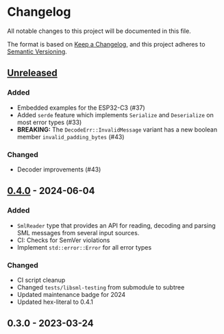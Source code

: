 # Changelog

All notable changes to this project will be documented in this file.

The format is based on [Keep a Changelog](https://keepachangelog.com/en/1.1.0/),
and this project adheres to [Semantic Versioning](https://semver.org/spec/v2.0.0.html).

## [Unreleased]

### Added

- Embedded examples for the ESP32-C3 (#37)
- Added `serde` feature which implements `Serialize` and `Deserialize` on most error types (#33)
- **BREAKING:** The `DecodeErr::InvalidMessage` variant has a new boolean member `invalid_padding_bytes` (#43)

### Changed

- Decoder improvements (#43)

## [0.4.0] - 2024-06-04

### Added

- `SmlReader` type that provides an API for reading, decoding and parsing SML messages from several input sources.
- CI: Checks for SemVer violations
- Implement `std::error::Error` for all error types

### Changed

- CI script cleanup
- Changed `tests/libsml-testing` from submodule to subtree
- Updated maintenance badge for 2024
- Updated hex-literal to 0.4.1

## 0.3.0 - 2023-03-24

<!-- next-url -->
[Unreleased]: https://github.com/felixwrt/sml-rs/compare/v0.4.0...HEAD
[0.4.0]: https://github.com/felixwrt/sml-rs/compare/v0.3.0...v0.4.0